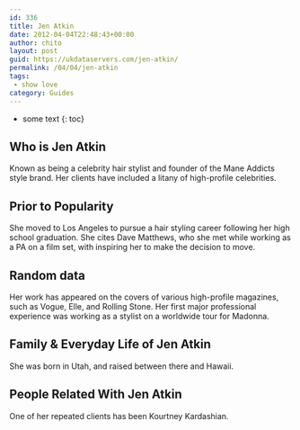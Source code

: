 ```yaml
---
id: 336
title: Jen Atkin
date: 2012-04-04T22:48:43+00:00
author: chito
layout: post
guid: https://ukdataservers.com/jen-atkin/
permalink: /04/04/jen-atkin
tags:
 - show love
category: Guides
---
```


* some text
{: toc}


## Who is  Jen Atkin
                  
                  
                  
Known as being a celebrity hair stylist and founder of the Mane Addicts style brand. Her clients have included a litany of high-profile celebrities.
                  
                
                
                
## Prior to Popularity 
                  
                  
                  
She moved to Los Angeles to pursue a hair styling career following her high school graduation. She cites Dave Matthews, who she met while working as a PA on a film set, with inspiring her to make the decision to move.
                  
                
                
                
## Random data 
                  
                  
                  
Her work has appeared on the covers of various high-profile magazines, such as Vogue, Elle, and Rolling Stone. Her first major professional experience was working as a stylist on a worldwide tour for Madonna.
                  
                
                
                
## Family & Everyday Life of Jen Atkin
                  
                  
                  
She was born in Utah, and raised between there and Hawaii.
                  
                
                
                
## People Related With  Jen Atkin
                  
                  
                  
One of her repeated clients has been Kourtney Kardashian.
                  
                
              
            
          
          
          
    
    
  
